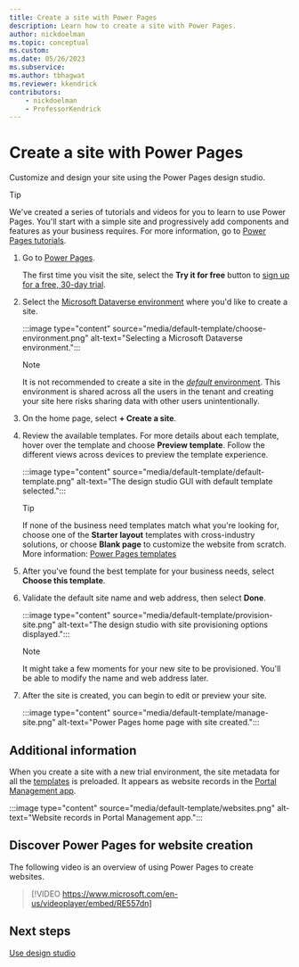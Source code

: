 ```yaml
---
title: Create a site with Power Pages
description: Learn how to create a site with Power Pages.
author: nickdoelman
ms.topic: conceptual
ms.custom: 
ms.date: 05/26/2023
ms.subservice:
ms.author: tbhagwat
ms.reviewer: kkendrick
contributors:
    - nickdoelman
    - ProfessorKendrick
---
```


# Create a site with Power Pages

Customize and design your site using the Power Pages design studio. 

> [!TIP]
> We've created a series of tutorials and videos for you to learn to use Power Pages.  You'll start with a simple site and progressively add components and features as your business requires. For more information, go to [Power Pages tutorials](tutorial-overview.md).

1. Go to [Power Pages](https://make.powerpages.microsoft.com/).

    The first time you visit the site, select the **Try it for free** button to [sign up for a free, 30-day trial](trial-signup.md).

1. Select the [Microsoft Dataverse environment](/power-platform/admin/environments-overview) where you'd like to create a site.

    :::image type="content" source="media/default-template/choose-environment.png" alt-text="Selecting a Microsoft Dataverse environment.":::

    > [!NOTE]
    > It is not recommended to create a site in the [*default* environment](/power-platform/admin/environments-overview#the-default-environment). This environment is shared across all the users in the tenant and creating your site here risks sharing data with other users unintentionally.

1. On the home page, select **+ Create a site**.

1. Review the available templates. For more details about each template, hover over the template and choose **Preview template**. Follow the different views across devices to preview the template experience.

    :::image type="content" source="media/default-template/default-template.png" alt-text="The design studio GUI with default template selected.":::

    > [!TIP]
    > If none of the business need templates match what you're looking for, choose one of the **Starter layout** templates with cross-industry solutions, or choose **Blank page** to customize the website from scratch. More information: [Power Pages templates](../templates/index.md)

1. After you've found the best template for your business needs, select **Choose this template**.

1. Validate the default site name and web address, then select **Done**.

    :::image type="content" source="media/default-template/provision-site.png" alt-text="The design studio with site provisioning options displayed.":::

    > [!NOTE]
    > It might take a few moments for your new site to be provisioned. You'll be able to modify the name and web address later.

1. After the site is created, you can begin to edit or preview your site.

    :::image type="content" source="media/default-template/manage-site.png" alt-text="Power Pages home page with site created.":::

## Additional information

When you create a site with a new trial environment, the site metadata for all the [templates](../templates/index.md) is preloaded. It appears as website records in the [Portal Management app](../configure/portal-management-app.md).

:::image type="content" source="media/default-template/websites.png" alt-text="Website records in Portal Management app.":::

## Discover Power Pages for website creation

The following video is an overview of using Power Pages to create websites.<br />

> [!VIDEO https://www.microsoft.com/en-us/videoplayer/embed/RE557dn]

## Next steps

[Use design studio](use-design-studio.md)

